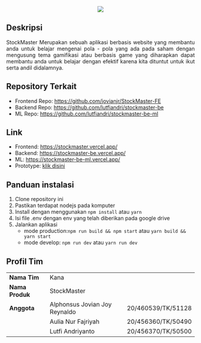 <div align="center">
  <img src="https://github.com/jovianjr/StockMaster-FE/assets/55451337/40cd8c6f-3dd7-44b8-b4db-df7e1ea3ddcf"  />
</div>

## Deskripsi

<p align="justify">
StockMaster Merupakan sebuah aplikasi berbasis website yang membantu anda untuk belajar mengenai pola - pola yang ada pada saham dengan mengusung tema gamifikasi atau berbasis game yang diharapkan dapat membantu anda untuk belajar dengan efektif karena kita dituntut untuk ikut serta andil didalamnya.
</p>

## Repository Terkait

- Frontend Repo: https://github.com/jovianjr/StockMaster-FE
- Backend Repo: https://github.com/lutfiandri/stockmaster-be
- ML Repo: https://github.com/lutfiandri/stockmaster-be-ml

## Link

- Frontend: https://stockmaster.vercel.app/
- Backend: https://stockmaster-be.vercel.app/
- ML: https://stockmaster-be-ml.vercel.app/
- Prototype: [klik disini](https://www.figma.com/proto/5uesuW9rqdW832gAVRJJvm/IFEST-Stock-Master?page-id=4%3A481&type=design&node-id=44-287&viewport=334%2C479%2C0.1&t=gq2FYZhVMYVzC0eB-1&scaling=min-zoom&starting-point-node-id=44%3A287&mode=design)

## Panduan instalasi
1. Clone repository ini
2. Pastikan terdapat nodejs pada komputer
3. Install dengan menggunakan ``npm install`` atau ``yarn``
4. Isi file .env dengan env yang telah diberikan pada google drive
5. Jalankan aplikasi
    - mode production:``npm run build && npm start`` atau ``yarn build && yarn start``
    - mode develop: ``npm run dev`` atau ``yarn run dev``

## Profil Tim
|                               |                               |                    |   
| ----------------------------- | ----------------------------- |--------------------|
| **Nama Tim**                  | Kana                          |                    |
| **Nama Produk**               | StockMaster                   |                    |
| **Anggota**                   | Alphonsus Jovian Joy Reynaldo | 20/460539/TK/51128 |
|                               | Aulia Nur Fajriyah            | 20/456360/TK/50490 |
|                               | Lutfi Andriyanto              | 20/456370/TK/50500 |
